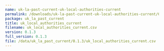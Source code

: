 ```yaml
---
name: uk-la-past-current-uk-local-authorities-current
permalink: /downloads/uk-la-past-current-uk-local-authorities-current/0_1_3
package: uk_la_past_current
title: uk_local_authorities_current
filename: uk_local_authorities_current.csv
version: 0.1.3
full_version: 0.1.3
file: /data/uk_la_past_current/0.1.3/uk_local_authorities_current.csv
---
```

